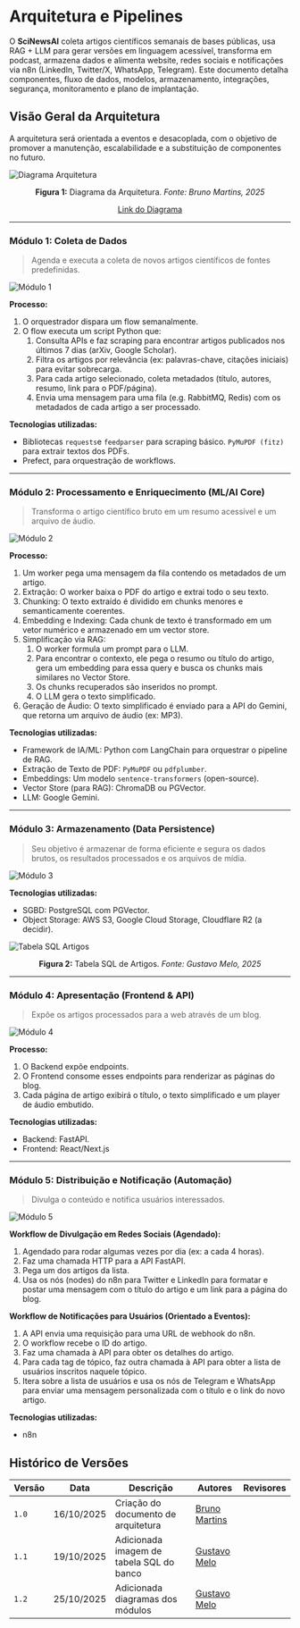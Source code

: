 # Arquitetura e Pipelines

O **SciNewsAI** coleta artigos científicos semanais de bases públicas, usa RAG + LLM para gerar versões em linguagem acessível, transforma em podcast, armazena dados e alimenta website, redes sociais e notificações via n8n (LinkedIn, Twitter/X, WhatsApp, Telegram). Este documento detalha componentes, fluxo de dados, modelos, armazenamento, integrações, segurança, monitoramento e plano de implantação.

## Visão Geral da Arquitetura

A arquitetura será orientada a eventos e desacoplada, com o objetivo de promover a manutenção, escalabilidade e a substituição de componentes no futuro.

![Diagrama Arquitetura](assets/architecture_diagram_new.svg)

<div align="center">
  <p><strong>Figura 1:</strong> Diagrama da Arquitetura. <em>Fonte: Bruno Martins, 2025</em></p>
  <a href="https://www.mermaidchart.com/d/6aaa3be8-6ad1-4831-99fb-5543e290c0ce" target="_blank">Link do Diagrama</a>
</div>

---

### **Módulo 1: Coleta de Dados**

> Agenda e executa a coleta de novos artigos científicos de fontes predefinidas.

![Módulo 1](./assets/architecture_module_1.png)

**Processo:**

1. O orquestrador dispara um flow semanalmente.
2. O flow executa um script Python que:
    1. Consulta APIs e faz scraping para encontrar artigos publicados nos últimos 7 dias (arXiv, Google Scholar).
    2. Filtra os artigos por relevância (ex: palavras-chave, citações iniciais) para evitar sobrecarga.
    3. Para cada artigo selecionado, coleta metadados (título, autores, resumo, link para o PDF/página).
    4. Envia uma mensagem para uma fila (e.g. RabbitMQ, Redis) com os metadados de cada artigo a ser processado.

**Tecnologias utilizadas:**

- Bibliotecas `requests`e `feedparser` para scraping básico. `PyMuPDF (fitz)` para extrair textos dos PDFs.
- Prefect, para orquestração de workflows.

---

### **Módulo 2: Processamento e Enriquecimento (ML/AI Core)**

> Transforma o artigo científico bruto em um resumo acessível e um arquivo de áudio.

![Módulo 2](./assets/architecture_module_2.png)

**Processo:**

1.  Um worker pega uma mensagem da fila contendo os metadados de um artigo.
2.  Extração: O worker baixa o PDF do artigo e extrai todo o seu texto.
3.  Chunking: O texto extraído é dividido em chunks menores e semanticamente coerentes.
4.  Embedding e Indexing: Cada chunk de texto é transformado em um vetor numérico e armazenado em um vector store.
5.  Simplificação via RAG:
    1. O worker formula um prompt para o LLM.
    2. Para encontrar o contexto, ele pega o resumo ou título do artigo, gera um embedding para essa query e busca os chunks mais similares no Vector Store.
    3. Os chunks recuperados são inseridos no prompt.
    4. O LLM gera o texto simplificado.
6.  Geração de Áudio: O texto simplificado é enviado para a API do Gemini, que retorna um arquivo de áudio (ex: MP3).

**Tecnologias utilizadas:**

- Framework de IA/ML: Python com LangChain para orquestrar o pipeline de RAG.
- Extração de Texto de PDF: `PyMuPDF` ou `pdfplumber`.
- Embeddings: Um modelo `sentence-transformers` (open-source).
- Vector Store (para RAG): ChromaDB ou PGVector.
-  LLM: Google Gemini.

---

### **Módulo 3: Armazenamento (Data Persistence)**

> Seu objetivo é armazenar de forma eficiente e segura os dados brutos, os resultados processados e os arquivos de mídia.

![Módulo 3](./assets/architecture_module_3.png)

**Tecnologias utilizadas:**

- SGBD: PostgreSQL com PGVector.
- Object Storage: AWS S3, Google Cloud Storage, Cloudflare R2 (a decidir).

![Tabela SQL Artigos](./assets/articles_table.svg)

<div align="center">
  <p><strong>Figura 2:</strong> Tabela SQL de Artigos. <em>Fonte: Gustavo Melo, 2025</em></p>
</div>

---

### **Módulo 4: Apresentação (Frontend & API)**

> Expõe os artigos processados para a web através de um blog.

![Módulo 4](./assets/architecture_module_4.png)

**Processo:**

1.  O Backend expõe endpoints.
2.  O Frontend consome esses endpoints para renderizar as páginas do blog.
3.  Cada página de artigo exibirá o título, o texto simplificado e um player de áudio embutido.

**Tecnologias utilizadas:**

- Backend: FastAPI.
- Frontend: React/Next.js

---

### **Módulo 5: Distribuição e Notificação (Automação)**

> Divulga o conteúdo e notifica usuários interessados.

![Módulo 5](./assets/architecture_module_5.png)

**Workflow de Divulgação em Redes Sociais (Agendado):**

1. Agendado para rodar algumas vezes por dia (ex: a cada 4 horas).
2. Faz uma chamada HTTP para a API FastAPI.
3. Pega um dos artigos da lista.
4. Usa os nós (nodes) do n8n para Twitter e LinkedIn para formatar e postar uma mensagem com o título do artigo e um link para a página do blog.

**Workflow de Notificações para Usuários (Orientado a Eventos):**

1.  A API envia uma requisição para uma URL de webhook do n8n.
2.  O workflow recebe o ID do artigo.
3.  Faz uma chamada à API para obter os detalhes do artigo.
4.  Para cada tag de tópico, faz outra chamada à API para obter a lista de usuários inscritos naquele tópico.
5.  Itera sobre a lista de usuários e usa os nós de Telegram e WhatsApp para enviar uma mensagem personalizada com o título e o link do novo artigo.

**Tecnologias utilizadas:**

- n8n

## Histórico de Versões

| Versão | Data | Descrição | Autores | Revisores |
| --- | --- | --- | --- | --- |
| `1.0` | 16/10/2025 | Criação do documento de arquitetura | [Bruno Martins](https://github.com/brunomartins03) |  |
| `1.1` | 19/10/2025 | Adicionada imagem de tabela SQL do banco | [Gustavo Melo](https://github.com/gusrberto) |  |
| `1.2` | 25/10/2025 | Adicionada diagramas dos módulos | [Gustavo Melo](https://github.com/gusrberto) |  |